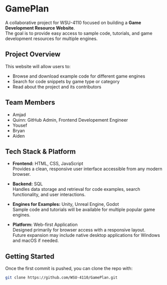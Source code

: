 # GamePlan

A collaborative project for WSU-4110 focused on building a **Game Development Resource Website**.  
The goal is to provide easy access to sample code, tutorials, and game development resources for multiple engines.

## Project Overview
This website will allow users to:
- Browse and download example code for different game engines
- Search for code snippets by game type or category
- Read about the project and its contributors

## Team Members
- Amjad  
- Quinn: GitHub Admin, Frontend Developement Engineer
- Yousef  
- Bryan  
- Aiden  

## Tech Stack & Platform

- **Frontend:** HTML, CSS, JavaScript  
  Provides a clean, responsive user interface accessible from any modern browser.

- **Backend:** SQL  
  Handles data storage and retrieval for code examples, search functionality, and user interactions.

- **Engines for Examples:** Unity, Unreal Engine, Godot  
  Sample code and tutorials will be available for multiple popular game engines.

- **Platform:** Web-first Application  
  Designed primarily for browser access with a responsive layout.  
  Future expansion may include native desktop applications for Windows and macOS if needed.

## Getting Started
Once the first commit is pushed, you can clone the repo with:

```bash
git clone https://github.com/WSU-4110/GamePlan.git
